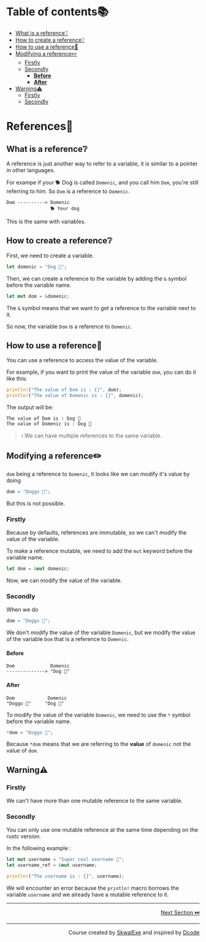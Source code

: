 # Table of contents📚

- [What is a reference❔](#what-is-a-reference)
- [How to create a reference❔](#how-to-create-a-reference)
- [How to use a reference🤹](#how-to-use-a-reference)
- [Modifying a reference✏️](#modifying-a-reference️)
  - [Firstly](#firstly)
  - [Secondly](#secondly)
    - [**Before**](#before)
    - [**After**](#after)
- [Warning⚠️](#warning️)
  - [Firstly](#firstly-1)
  - [Secondly](#secondly-1)

# References🔗

## What is a reference❔

A reference is just another way to refer to a variable, it is similar to a pointer in other languages.

For exampe if your 🐕 Dog is called `Domenic`, and you call him `Dom`, you're still referring to him. So `Dom` is a reference to `Domenic`.

```
Dom ----------> Domenic
                🐕 Your dog
```

This is the same with variables.

## How to create a reference❔

First, we need to create a variable.

```rust
let domenic = "Dog 🐶";
```

Then, we can create a reference to the variable by adding the `&` symbol before the variable name.

```rust
let mut dom = &domenic;
```

The `&` symbol means that we want to get a reference to the variable next to it.

So now, the variable `Dom` is a reference to `Domenic`.

## How to use a reference🤹

You can use a reference to access the value of the variable.

For example, if you want to print the value of the variable `dom`, you can do it like this:

```rust
println!("The value of Dom is : {}", dom);
println!("The value of Domenic is : {}", domenic);
```

The output will be:

```
The value of Dom is : Dog 🐶
The value of Domenic is : Dog 🐶
```

> ℹ️ We can have multiple references to the same variable.

## Modifying a reference✏️

`dom` being a reference to `Domenic`, it looks like we can modify it's value by doing 

```rust
dom = "Doggo 🐶";
```

But this is not possible.

### Firstly

Because by defaults, references are immutable, so we can't modify the value of the variable.

To make a reference mutable, we need to add the `mut` keyword before the variable name.

```rust
let dom = &mut domenic;
```

Now, we can modify the value of the variable.

### Secondly

When we do 

```rust
dom = "Doggo 🐶";
```

We don't modify the value of the variable `Domenic`, but we modify the value of the variable `Dom` that is a reference to `Domenic`.

#### **Before**

```
Dom             Domenic
--------------> "Dog 🐶"
```

#### **After**

```
Dom            Domenic
"Doggo 🐶"     "Dog 🐶"
```

To modify the value of the variable `Domenic`, we need to use the `*` symbol before the variable name.

```rust
*dom = "Doggo 🐶";
```

Because `*dom` means that we are referring to the **value** of `domenic` not the value of `dom`.

## Warning⚠️

### Firstly

We can't have more than one mutable reference to the same variable.

### Secondly

You can only use one mutable reference at the same time depending on the rustc version.

In the following example : 

```rust
let mut username = "Super cool username 💪";
let username_ref = &mut username;

println!("The username is : {}", username);
```

We will encounter an error because the `println!` macro borrows the variable `username` and we already have a mutable reference to it.

---

<p align="right"><a href="../structs">Next Section ⏭️</a></p>

---

<p align="right">Course created by <a href="https://github.com/SkwalExe/" target="_blank">SkwalExe</a> and inspired by <a href="https://www.youtube.com/watch?v=vOMJlQ5B-M0&list=PLVvjrrRCBy2JSHf9tGxGKJ-bYAN_uDCUL" target="_blank">Dcode</a></p>